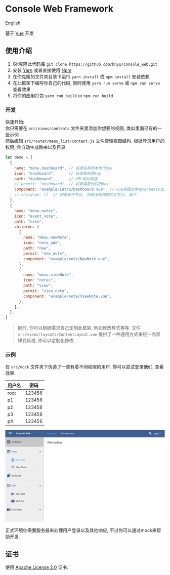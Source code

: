 # Console Web Framework

[English](./README.md)

基于 [Vue](https://github.com/vuejs/vue) 开发

## 使用介绍

1. Git克隆此代码库 `git clone https://github.com/bnyu/console_web.git`
2. 安装 [Yarn](https://yarnpkg.com/getting-started/install) 或者直接使用 [Npm](https://www.npmjs.com/)
3. 在你克隆的文件夹目录下运行 `yarn install` 或 `npm install` 安装依赖
4. 在此框架下编写你自己的代码, 同时使用 `yarn run serve` 或 `npm run serve` 查看效果
5. 将你的应用打包 `yarn run build` or `npm run build`

### 开发

快速开始:  
你只需要在 `src/views/contents` 文件夹里添加你想要的视图, 类似里面已有的一些示例.  
然后编辑 `src/router/menu_list/content.js` 文件管理视图结构. 根据登录用户的权限, 会自动生成路由以及目录.

```javascript
let demo = [
  {
    name: "menu.dashboard", // 目录名称的本地化key
    icon: "dashboard",      // 目录图标的key
    path: "dashboard",      // URL相对路径
    // permit: "dashboard", // 如果需要的权限key 
    component: "example/intro/Dashboard.vue", // vue视图文件在contents文件夹中的相对路径
    // children: []  // 如果有子节点, 则是没有视图的父节点, 如下
  },
  {
    name: "menu.notes",
    icon: "event_note",
    path: "note",
    children: [
      {
        name: "menu.newNote",
        icon: "note_add",
        path: "new",
        permit: "new_note",
        component: "example/note/NewNote.vue",
      },
      {
        name: "menu.viewNote",
        icon: "notes",
        path: "view",
        permit: "view_note",
        component: "example/note/ViewNote.vue",
      },
    ],
  },
]
```

> 同时, 你可以根据需求自己定制此框架, 例如修改样式等等.
> 文件 `src/views/layouts/ContentLayout.vue` 提供了一种通用方式来统一内容样式风格, 你可以定制化修改.

### 示例

在 `src/mock` 文件夹下伪造了一些有着不同权限的用户. 你可以尝试登录他们, 查看效果.

| 用户名       |  密码        |
| ----------- | ----------- |
| root        | 123456      |
| p1          | 123456      |
| p2          | 123456      |
| p3          | 123456      |
| p4          | 123456      |

![示例截图](./doc/assets/screenshot.png)

正式环境你需要服务器来处理用户登录以及其他响应, 不过你可以通过mock来帮助开发.

## 证书

使用 [Apache License 2.0](LICENSE) 证书.
